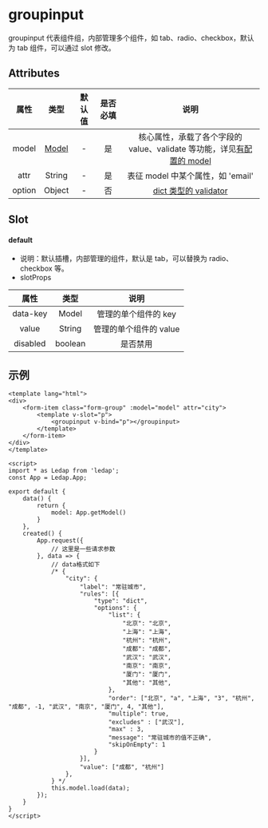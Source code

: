 # groupinput
groupinput 代表组件组，内部管理多个组件，如 tab、radio、checkbox，默认为 tab 组件，可以通过 slot 修改。

## Attributes
|属性|类型|默认值|是否必填|说明|
|:-:|:-:|:-:|:-:|:-:|
|model|[Model](/api/model/#获取实例)|-|是|核心属性，承载了各个字段的 value、validate 等功能，详见[有配置的 model](/api/model/#有配置的-value)|
|attr|String|-|是|表征 model 中某个属性，如 'email'|
|option|Object|-|否|[dict 类型的 validator](/api/Validator/#dict-array)|


## Slot
#### default
- 说明：默认插槽，内部管理的组件，默认是 tab，可以替换为 radio、checkbox 等。
- slotProps

|属性|类型|说明|
|:-:|:-:|:-:|
|data-key|Model|管理的单个组件的 key|
|value|String|管理的单个组件的 value|
|disabled|boolean|是否禁用|


## 示例
```vue
<template lang="html">
<div>
    <form-item class="form-group" :model="model" attr="city">
        <template v-slot="p">
            <groupinput v-bind="p"></groupinput>
        </template>
    </form-item>
</div>
</template>

<script>
import * as Ledap from 'ledap';
const App = Ledap.App;

export default {
    data() {
        return {
            model: App.getModel()
        }
    },
    created() {
        App.request({
            // 这里是一些请求参数
        }, data => {
            // data格式如下
            /* {
                "city": {
                    "label": "常驻城市",
                    "rules": [{
                        "type": "dict",
                        "options": {
                            "list": {
                                "北京": "北京",
                                "上海": "上海",
                                "杭州": "杭州",
                                "成都": "成都",
                                "武汉": "武汉",
                                "南京": "南京",
                                "厦门": "厦门",
                                "其他": "其他",
                            },
                            "order": ["北京", "a", "上海", "3", "杭州", "成都", -1, "武汉", "南京", "厦门", 4, "其他"],
                            "multiple": true,
                            "excludes" : ["武汉"],
                            "max" : 3,
                            "message": "常驻城市的值不正确",
                            "skipOnEmpty": 1
                        }
                    }],
                    "value": ["成都", "杭州"]
                },
            } */
            this.model.load(data);
        });
    }
}
</script>
```
